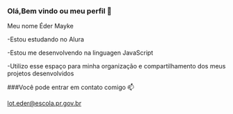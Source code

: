### Olá,Bem vindo ou meu perfil 👻

Meu nome Éder Mayke

-Estou estudando no Alura 

-Estou me desenvolvendo na linguagen JavaScript

-Utilizo esse espaço para minha organização e compartilhamento dos meus projetos desenvolvidos 

###Você pode entrar em contato comigo 📫

lot.eder@escola.pr.gov.br
